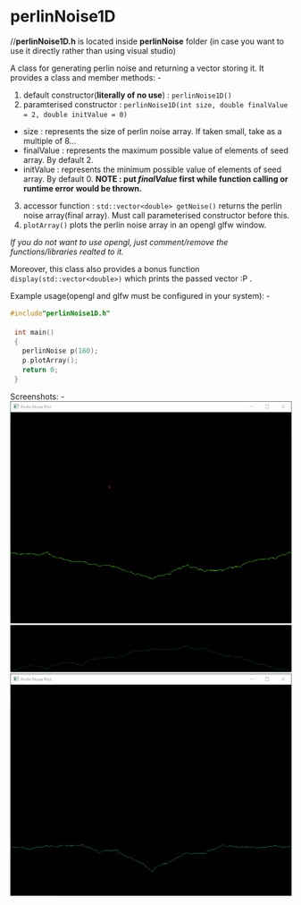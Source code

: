 # perlinNoise1D


//**perlinNoise1D.h** is located inside **perlinNoise** folder (in case you want to use it directly rather than using visual studio)

A class for generating perlin noise and returning a vector storing it.
It provides a class and member methods: -

1. default constructor(**literally of no use**) : `perlinNoise1D()`
2. paramterised constructor : `perlinNoise1D(int size, double finalValue = 2, double initValue = 0)`
  - size : represents the size of perlin noise array. If taken small, take as a multiple of 8...
  - finalValue : represents the maximum possible value of elements of seed array. By default 2.
  - initValue : represents the minimum possible value of elements of seed array. By default 0.
  **NOTE : put *finalValue* first while function calling or runtime error would be thrown.**
3. accessor function : `std::vector<double> getNoise()`
  returns the perlin noise array(final array). Must call parameterised constructor before this.
4. `plotArray()` plots the perlin noise array in an opengl glfw window. 
 
*If you do not want to use opengl, just comment/remove the functions/libraries realted to it.*

Moreover, this class also provides a bonus function `display(std::vector<double>)` which prints the passed vector :P .
  
Example usage(opengl and glfw must be configured in your system): -
 ```c++
 #include"perlinNoise1D.h"
  
  int main()
  {
    perlinNoise p(160);
    p.plotArray();
    return 0;
  }
```

Screenshots: -
![Image1](https://github.com/Kross707/perlinNoise1D/blob/master/snipNsketch/Annotation%202019-09-04%20223332.png)
![Image2](https://github.com/Kross707/perlinNoise1D/blob/master/snipNsketch/Annotation%202019-09-04%20223657.png)
![Image3](https://github.com/Kross707/perlinNoise1D/blob/master/snipNsketch/Annotation%202019-09-04%20223809.png)
